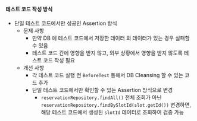 #### 테스트 코드 작성 방식

- 단일 테스트 코드에서만 성공인 Assertion 방식
	- 문제 사항
		- 만약 DB 에 테스트 코드에서 저장한 데이터 외 데이터가 있는 경우 실패할 수 있음
		- 테스트 코드 간에 영향을 받지 않고, 외부 상황에서 영향을 받지 않도록 테스트 코드 작성 필요
	- 개선 사항
		- 각 테스트 코드 실행 전 `BeforeTest` 통해서 DB Cleansing 할 수 있는 코드 추가
		- 단일 테스트 코드에서만 확인할 수 있는 Assertion 방식으로 변경
			- `reservationRepository.findAll()` 전체 조회가 아닌 `reservationRepository.findBySlotId(slot.getId())` 변경하면, 해당 테스트 코드에서 생성된 `slotId` 데이터로 조회하여 검증 가능